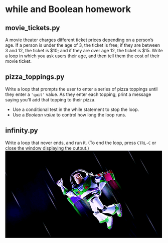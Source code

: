 # while and Boolean homework

## movie_tickets.py
 A movie theater charges different ticket prices depending on a person’s age. If a person is under the age of 3, the ticket is free; if they are between 3 and 12, the ticket is $10; and if they are over age 12, the ticket is $15. Write a loop in which you ask users their age, and then tell them the cost of their movie ticket.

## pizza_toppings.py
Write a loop that prompts the user to enter a series of pizza toppings
until they enter a `'quit'` value. As they enter each topping, print a message saying you’ll add that topping to their pizza.
- Use a conditional test in the while statement to stop the loop.
- Use a *Boolean value* to control how long the loop runs.

## infinity.py
Write a loop that never ends, and run it. (To end the loop, press `CTRL-C` or close the window displaying the output.)
![Buzz Lightyear](buzz_lightyear.gif)
